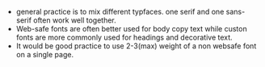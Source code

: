 * general practice is to mix different typfaces. one serif and one sans-serif often work well together.
* Web-safe fonts are often better used for body copy text while custon fonts are more commonly used for headings and decorative text. 
* It would be good practice to use 2-3(max) weight of a non websafe font on a single page. 


